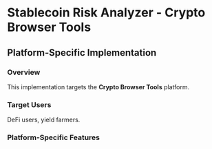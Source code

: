 # Stablecoin Risk Analyzer - Crypto Browser Tools

## Platform-Specific Implementation

### Overview
This implementation targets the **Crypto Browser Tools** platform.

### Target Users
DeFi users, yield farmers.

### Platform-Specific Features
